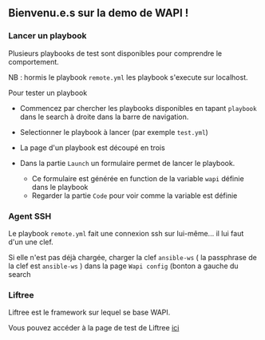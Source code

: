 
## Bienvenu.e.s sur la demo de WAPI !


### Lancer un playbook

Plusieurs playbooks de test sont disponibles pour comprendre le comportement.

NB : hormis le playbook `remote.yml` les playbook s'execute sur localhost.

Pour tester un playbook

* Commencez par chercher les playbooks disponibles
en tapant `playbook` dans le search à droite dans la barre de navigation.

* Selectionner le playbook à lancer (par exemple `test.yml`)

* La page d'un playbook est découpé en trois

* Dans la partie `Launch` un formulaire permet de lancer le playbook.
  * Ce formulaire est générée en function de la variable `wapi` définie dans le playbook
  * Regarder la partie `Code` pour voir comme la variable est définie


### Agent SSH

Le playbook `remote.yml` fait une connexion ssh sur lui-même... il lui faut d'un une clef.

Si elle n'est pas déjà chargée, charger la clef `ansible-ws` 
( la passphrase de la clef est  `ansible-ws` )
dans la page `Wapi config` (bonton a gauche du search


### Liftree

Liftree est le framework sur lequel se base WAPI.

Vous pouvez accéder à la page de test de Liftree [ici](/show?path=~/liftree/tests/README.md)
